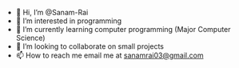 - 👋 Hi, I’m @Sanam-Rai
- 👀 I’m interested in programming
- 🌱 I’m currently learning computer programming (Major Computer Science)
- 💞️ I’m looking to collaborate on small projects 
- 📫 How to reach me email me at sanamrai03@gmail.com

<!---
Sanam-Rai/Sanam-Rai is a ✨ special ✨ repository because its `README.md` (this file) appears on your GitHub profile.
You can click the Preview link to take a look at your changes.
--->
